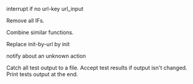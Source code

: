 

interrupt if no
  url-key
  url_input

Remove all IFs.

Combine similar functions.

Replace init-by-url by init

notify about an unknown action

Catch all test output to a file. Accept test results if output isn't changed.
	Print tests output at the end.
